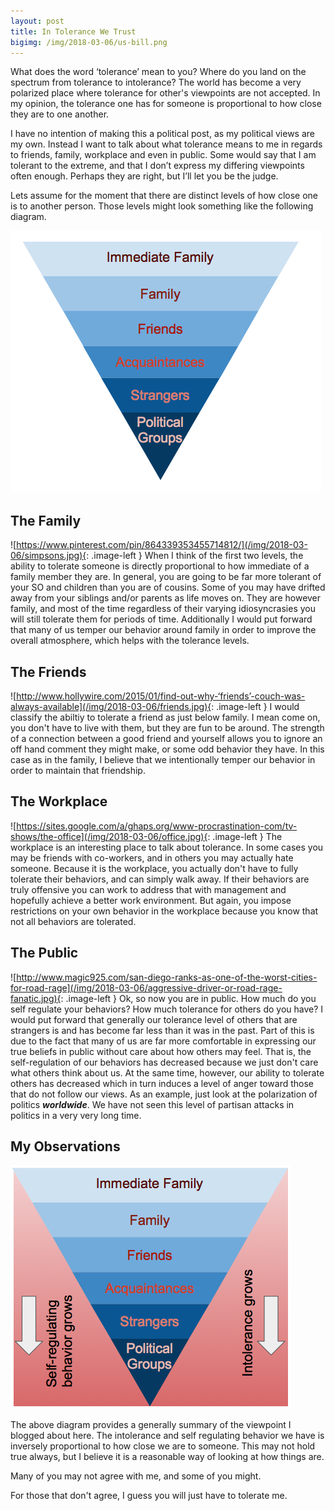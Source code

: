 ```yaml
---
layout: post
title: In Tolerance We Trust
bigimg: /img/2018-03-06/us-bill.png
---
```

What does the word ‘tolerance’ mean to you? Where do you land on the spectrum from tolerance to intolerance? The world 
has become a very polarized place where tolerance for other's viewpoints are not accepted. In my opinion, the 
tolerance one has for someone is proportional to how close they are to one another.

I have no intention of making this a political post, as my political views are my own. Instead I want to talk about what
 tolerance means to me in regards to friends, family, workplace and even in public. Some would say that I am tolerant 
 to the extreme, and that I don’t express my differing viewpoints often enough. Perhaps they are right, but I’ll let 
 you be the judge.
 
Lets assume for the moment that there are distinct levels of how close one is to another person. Those levels might
look something like the following diagram.

![closeness levels](/img/2018-03-06/closeness-level.png)


## The Family

![https://www.pinterest.com/pin/864339353455714812/](/img/2018-03-06/simpsons.jpg){: .image-left } When I think of the
first two levels, the ability to tolerate someone is directly proportional to how immediate of a family member they are.
In general, you are going to be far more tolerant of your SO and children than you are of cousins. Some of you may have
drifted away from your siblings and/or parents as life moves on. They are however family, and most of the time 
regardless of their varying idiosyncrasies you will still tolerate them for periods of time. Additionally I would put
forward that many of us temper our behavior around family in order to improve the overall atmosphere, which helps
with the tolerance levels.

## The Friends

![http://www.hollywire.com/2015/01/find-out-why-‘friends’-couch-was-always-available](/img/2018-03-06/friends.jpg){: .image-left }
I would classify the abiltiy to tolerate a friend as just below family. I mean come on, you don't have to live with 
them, but they are fun to be around. The strength of a connection between a good friend and yourself allows you to ignore
an off hand comment they might make, or some odd behavior they have.  In this case as in the family, I believe that
we intentionally temper our behavior in order to maintain that friendship. 

## The Workplace

![https://sites.google.com/a/ghaps.org/www-procrastination-com/tv-shows/the-office](/img/2018-03-06/office.jpg){: .image-left }
The workplace is an interesting place to talk about tolerance. In some cases you may be friends with co-workers, and
in others you may actually hate someone. Because it is the workplace, you actually don't have to fully tolerate their
behaviors, and can simply walk away. If their behaviors are truly offensive you can work to address that with management
and hopefully achieve a better work environment. But again, you impose restrictions on your own behavior in the 
workplace because you know that not all behaviors are tolerated.

## The Public

![http://www.magic925.com/san-diego-ranks-as-one-of-the-worst-cities-for-road-rage](/img/2018-03-06/aggressive-driver-or-road-rage-fanatic.jpg){: .image-left }
Ok, so now you are in public. How much do you self regulate your behaviors? How much tolerance for others do you have? I would
put forward that generally our tolerance level of others that are strangers is and has become far less than it was
in the past. Part of this is due to the fact that many of us are far more comfortable in expressing our true
beliefs in public without care about how others may feel. That is, the self-regulation of our behaviors has decreased
because we just don't care what others think about us. At the same time, however, our ability to tolerate others
has decreased which in turn induces a level of anger toward those that do not follow our views. As an example, just 
look at the polarization of politics ***worldwide***. We have not seen this level of partisan attacks in politics in a 
very very long time.

## My Observations

![tolerance graph](/img/2018-03-06/tolerance-graph.png)

The above diagram provides a generally summary of the viewpoint I blogged about here. The intolerance and self regulating
behavior we have is inversely proportional to how close we are to someone. This may not hold true always, but I believe
it is a reasonable way of looking at how things are. 

Many of you may not agree with me, and some of you might. 

For those that don't agree, I guess you will just have to tolerate me.
